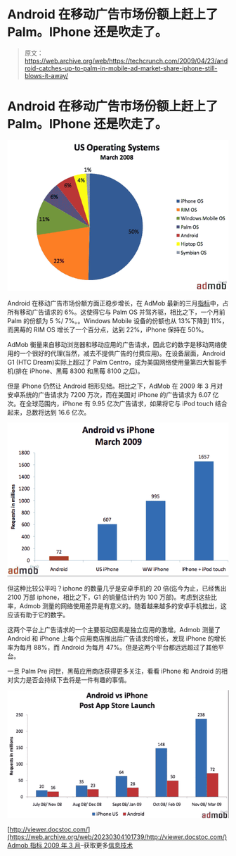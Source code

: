 # Android 在移动广告市场份额上赶上了 Palm。IPhone 还是吹走了。

> 原文：<https://web.archive.org/web/https://techcrunch.com/2009/04/23/android-catches-up-to-palm-in-mobile-ad-market-share-iphone-still-blows-it-away/>

# Android 在移动广告市场份额上赶上了 Palm。IPhone 还是吹走了。

![](img/0591627a707f3e93f8a4a45e83052956.png)

Android 在移动广告市场份额方面正稳步增长，在 AdMob 最新的三月[指标](https://web.archive.org/web/20230304101739/http://metrics.admob.com/)中，占所有移动广告请求的 6%。这使得它与 Palm OS 并驾齐驱，相比之下，一个月前 Palm 的份额为 5 %/ 7%。。Windows Mobile 设备的份额也从 13%下降到 11%，而黑莓的 RIM OS 增长了一个百分点，达到 22%，iPhone 保持在 50%。

AdMob 衡量来自移动浏览器和移动应用的广告请求，因此它的数字是移动网络使用的一个很好的代理(当然，减去不提供广告的付费应用)。在设备层面，Android G1 (HTC Dream)实际上超过了 Palm Centro，成为美国网络使用量第四大智能手机(排在 iPhone、黑莓 8300 和黑莓 8100 之后)。

但是 iPhone 仍然让 Android 相形见绌。相比之下，AdMob 在 2009 年 3 月对安卓系统的广告请求为 7200 万次，而在美国对 iPhone 的广告请求为 6.07 亿次。在全球范围内，iPhone 有 9.95 亿次广告请求，如果将它与 iPod touch 结合起来，总数将达到 16.6 亿次。

![](img/98daf5e926e2712fc8c58c13fa2bc9b8.png)

但这种比较公平吗？iphone 的数量几乎是安卓手机的 20 倍(迄今为止，已经售出 2100 万部 iphone，相比之下，G1 的销量估计约为 100 万部)。考虑到这些比率，Admob 测量的网络使用差异是有意义的。随着越来越多的安卓手机推出，这应该有助于它的数字。

这两个平台上广告请求的一个主要驱动因素是独立应用的激增。Admob 测量了 Android 和 iPhone 上每个应用商店推出后广告请求的增长，发现 iPhone 的增长率为每月 88%，而 Android 为每月 47%。但是这两个平台都远远超过了其他平台。

一旦 Palm Pre 问世，黑莓应用商店获得更多关注，看看 iPhone 和 Android 的相对实力是否会持续下去将是一件有趣的事情。

![](img/9f361d7d107e0a9ffcdf9715a9b98e0d.png)

[http://viewer.docstoc.com/](https://web.archive.org/web/20230304101739/http://viewer.docstoc.com/)
[Admob 指标 2009 年 3 月](https://web.archive.org/web/20230304101739/http://www.docstoc.com/docs/5605953/Admob-Metrics-March-2009)–获取更多[信息技术](https://web.archive.org/web/20230304101739/http://www.docstoc.com/documents/technology/)